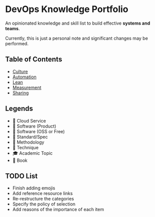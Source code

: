 # DevOps Knowledge Portfolio

An opinionated knowledge and skill list to build effective **systems and teams**.

Currently, this is just a personal note and significant changes may be performed.

## Table of Contents

* [Culture](Ch1-C.md)
* [Automation](Ch2-A.md)
* [Lean](Ch3-L.md)
* [Measurement](Ch4-M.md)
* [Sharing](Ch5-S.md)

## Legends

* 🔺 Cloud Service
* 🔶 Software (Product)
* 🔷 Software (OSS or Free)
* 📗 Standard/Spec
* 📙 Methodology
* 📃 Technique
* 🎓 Academic Topic
* 📕 Book

## TODO List

* Finish adding emojis
* Add reference resource links
* Re-restructure the categories
* Specify the policy of selection
* Add reasons of the importance of each item
